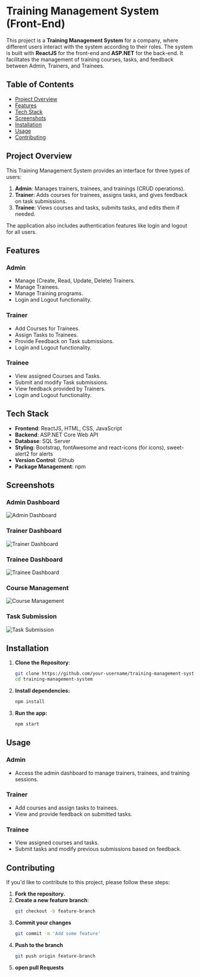 # Training Management System (Front-End)

This project is a **Training Management System** for a company, where different users interact with the system according to their roles. The system is built with **ReactJS** for the front-end and **ASP.NET** for the back-end. It facilitates the management of training courses, tasks, and feedback between Admin, Trainers, and Trainees.

## Table of Contents
- [Project Overview](#project-overview)
- [Features](#features)
- [Tech Stack](#tech-stack)
- [Screenshots](#screenshots)
- [Installation](#installation)
- [Usage](#usage)
- [Contributing](#contributing)

## Project Overview

This Training Management System provides an interface for three types of users:

1. **Admin**: Manages trainers, trainees, and trainings (CRUD operations).
2. **Trainer**: Adds courses for trainees, assigns tasks, and gives feedback on task submissions.
3. **Trainee**: Views courses and tasks, submits tasks, and edits them if needed.

The application also includes authentication features like login and logout for all users.

## Features

### Admin
- Manage (Create, Read, Update, Delete) Trainers.
- Manage Trainees.
- Manage Training programs.
- Login and Logout functionality.

### Trainer
- Add Courses for Trainees.
- Assign Tasks to Trainees.
- Provide Feedback on Task submissions.
- Login and Logout functionality.

### Trainee
- View assigned Courses and Tasks.
- Submit and modify Task submissions.
- View feedback provided by Trainers.
- Login and Logout functionality.

## Tech Stack

- **Frontend**: ReactJS, HTML, CSS, JavaScript
- **Backend**: ASP.NET Core Web API
- **Database**: SQL Server
- **Styling**: Bootstrap, fontAwesome and react-icons (for icons), sweet-alert2 for alerts
- **Version Control**: Github
- **Package Management**: npm

## Screenshots

### Admin Dashboard
![Admin Dashboard](path-to-your-image/admin-dashboard.png)

### Trainer Dashboard
![Trainer Dashboard](path-to-your-image/trainer-dashboard.png)

### Trainee Dashboard
![Trainee Dashboard](path-to-your-image/trainee-dashboard.png)

### Course Management
![Course Management](path-to-your-image/course-management.png)

### Task Submission
![Task Submission](path-to-your-image/task-submission.png)

## Installation

1. **Clone the Repository**:
   ```bash
   git clone https://github.com/your-username/training-management-system.git
   cd training-management-system
   
2. **Install dependencies:**
   ```bash
   npm install
   
3. **Run the app:**
   ```bash
   npm start

## Usage

### Admin
- Access the admin dashboard to manage trainers, trainees, and training sessions.

### Trainer
- Add courses and assign tasks to trainees.
- View and provide feedback on submitted tasks.

### Trainee
- View assigned courses and tasks.
- Submit tasks and modify previous submissions based on feedback.

## Contributing

If you'd like to contribute to this project, please follow these steps:

1. **Fork the repository.**
2. **Create a new feature branch**:
   ```bash
   git checkout -b feature-branch
3. **Commit your changes**
   ```bash
   git commit -m 'Add some feature'
4. **Push to the branch**
   ```bash
   git push origin feature-branch
5. **open pull Requests**

  

